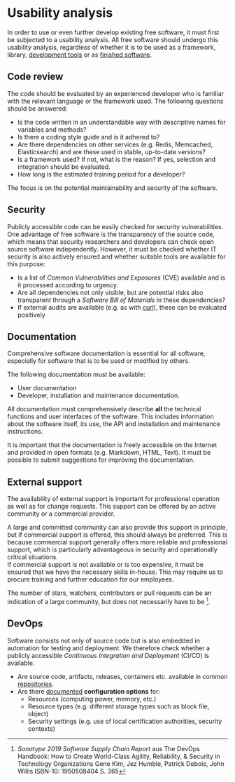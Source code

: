 # Usability analysis

In order to use or even further develop existing free software, it must first be subjected to a usability analysis.
All free software should undergo this usability analysis, regardless of whether it is to be used as a framework, library, [development tools](./in-house-development.html) or as [finished software](./use.html).

## Code review

The code should be evaluated by an experienced developer who is familiar with the relevant language or the framework used. 
The following questions should be answered:

* Is the code written in an understandable way with descriptive names for variables and methods?
* Is there a coding style guide and is it adhered to?
* Are there dependencies on other services (e.g. Redis, Memcached, Elasticsearch) and are these used in stable, up-to-date versions?
* Is a framework used? If not, what is the reason? If yes, selection and integration should be evaluated.
* How long is the estimated training period for a developer?

The focus is on the potential maintainability and security of the software.


## Security

Publicly accessible code can be easily checked for security vulnerabilities.
One advantage of free software is the transparency of the source code, which means that security researchers and developers can check open source software independently.
However, it must be checked whether IT security is also actively ensured and whether suitable tools are available for this purpose:

* Is a list of _Common Vulnerabilities and Exposures_ (CVE) available and is it processed according to urgency.
* Are all dependencies not only visible, but are potential risks also transparent through a _Software Bill of Materials_ in these dependencies?
* If external audits are available (e.g. as with [curl](https://daniel.haxx.se/blog/2016/11/23/curl-security-audit/)), these can be evaluated positively

## Documentation

Comprehensive software documentation is essential for all software, especially for software that is to be used or modified by others.

The following documentation must be available:

* User documentation
* Developer, installation and maintenance documentation.

All documentation must comprehensively describe __all__ the technical functions and user interfaces of the software.
This includes information about the software itself, its use, the API and installation and maintenance instructions.

It is important that the documentation is freely accessible on the Internet and provided in open formats (e.g. Markdown, HTML, Text).
It must be possible to submit suggestions for improving the documentation.

## External support

The availability of external support is important for professional operation as well as for change requests.
This support can be offered by an active community or a commercial provider.

A large and committed community can also provide this support in principle, but if commercial support is offered, this should always be preferred.
This is because commercial support generally offers more reliable and professional support, which is particularly advantageous in security and operationally critical situations.  
If commercial support is not available or is too expensive, it must be ensured that we have the necessary skills in-house.
This may require us to procure training and further education for our employees.


The number of stars, watchers, contributors or pull requests can be an indication of a large community, but does not necessarily have to be [^DevOps_Handbook_stars].

## DevOps

Software consists not only of source code but is also embedded in automation for testing and deployment.
We therefore check whether a publicly accessible _Continuous Integration and Deployment_ (CI/CD) is available.

* Are source code, artifacts, releases, containers etc. available in common [repositories](repositories).
* Are there [documented](#documentation) __configuration options__ for:
  * Resources (computing power, memory, etc.)
  * Resource types (e.g. different storage types such as block file, object)
  * Security settings (e.g. use of local certification authorities, security contexts)

[^DevOps_Handbook_stars]: _Sonatype 2019 Software Supply Chain Report_ aus The DevOps Handbook: How to Create World-Class Agility, Reliability, & Security in Technology Organizations Gene Kim, Jez Humble, Patrick Debois, John Willis ISBN-10: 1950508404 S. 365
